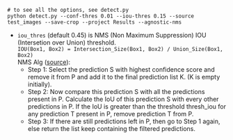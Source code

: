 ```
# to see all the options, see detect.py
python detect.py --conf-thres 0.01 --iou-thres 0.15 --source test_images --save-crop --project Results --agnostic-nms
```
- `iou_thres` (default 0.45) is NMS (Non Maximum Suppression) IOU (Intersetion over Union) threshold.  
`IOU(Box1, Box2) = Intersection_Size(Box1, Box2) / Union_Size(Box1, Box2)`  
NMS Alg ([source](https://learnopencv.com/non-maximum-suppression-theory-and-implementation-in-pytorch/#:~:text=Non%20Maximum%20Suppression%20(NMS)%20is,arrive%20at%20the%20desired%20results.)):
  - Step 1: Select the prediction S with highest confidence score and remove it from P and add it to the final prediction list K. (K is empty initially).
  - Step 2: Now compare this prediction S with all the predictions present in P. Calculate the IoU of this prediction S with every other predictions in P. If the IoU is greater than the threshold thresh_iou for any prediction T present in P, remove prediction T from P.
  - Step 3: If there are still predictions left in P, then go to Step 1 again, else return the list keep containing the filtered predictions.
